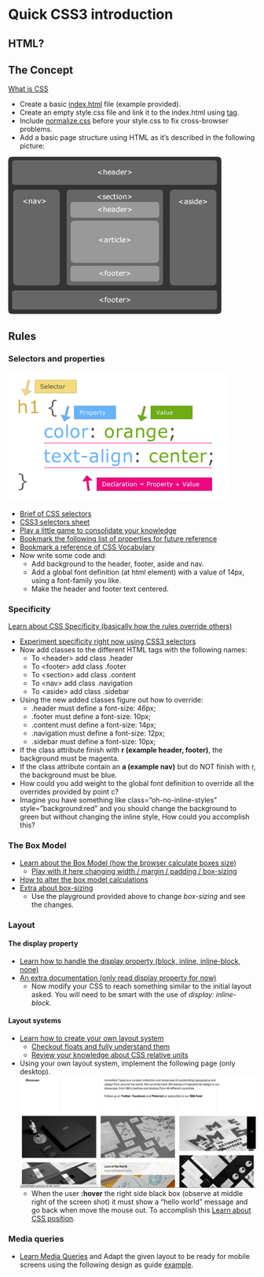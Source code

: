 # Quick CSS3 introduction 

## HTML?

## The Concept
[What is CSS](http://en.wikipedia.org/wiki/Style_sheet_language)

* Create a basic [index.html](https://raw.githubusercontent.com/h5bp/html5-boilerplate/master/index.html) file (example provided).
* Create an empty style.css file and link it to the index.html using [<link> tag](https://developer.mozilla.org/en-US/docs/Web/HTML/Element/link#Examples).
* Include [normalize.css](http://necolas.github.io/normalize.css/) before your style.css to fix cross-browser problems.
* Add a basic page structure using HTML as it’s described in the following picture:

![alt text](images/html5-structure.png "HTML5 structure")
    
## Rules
  
### Selectors and properties 
![alt text](images/anatomy-of-a-css-rule.gif "Anatomy of a CSS rule")

* [Brief of CSS selectors](http://www.sitepoint.com/web-foundations/css-selectors/)
* [CSS3 selectors sheet](http://www.w3.org/TR/css3-selectors/)
* [Play a little game to consolidate your knowledge](http://flukeout.github.io/)
* [Bookmark the following list of properties for future reference](http://ref.openweb.io/CSS/)
* [Bookmark a reference of CSS Vocabulary](http://pumpula.net/p/apps/css-vocabulary/)
* Now write some code and:
    * Add background to the header, footer, aside and nav.
    * Add a global font definition (at html element) with a value of 14px, using a font-family you like.
    * Make the header and footer text centered.
    
### Specificity        
[Learn about CSS Specificity (basically how the rules override others)](http://www.w3.org/TR/CSS21/cascade.html#specificity)

* [Experiment specificity right now using CSS3 selectors](http://specificity.keegan.st/)
* Now add classes to the different HTML tags with the following names:
    * To &lt;header&gt;  add class .header
    * To &lt;footer&gt;  add class .footer
    * To &lt;section&gt;  add class .content
    * To &lt;nav&gt;  add class  .navigation
    * To &lt;aside&gt;  add class  .sidebar
* Using the new added classes figure out how to override:
    * .header must define a font-size: 46px;
    * .footer must define a font-size: 10px;
    * .content must define a font-size: 14px;
    * .navigation must define a font-size: 12px;
    * .sidebar must define a font-size: 10px;
* If the class attribute finish with **r (example header, footer)**, the background must be magenta.
* If the class attribute contain an **a (example nav)** but do NOT finish with r, the background must be blue.
* How could you add weight to the global font definition to override all the overrides provided by point c?
* Imagine you have something like class=”oh-no-inline-styles” style=”background:red” and you should change the background to green but without changing the inline style, How could you accomplish this?

### The Box Model
* [Learn about the Box Model (how the browser calculate boxes size)](http://www.w3.org/TR/CSS21/box.html)
  * [Play with it here changing width / margin / padding / box-sizing](http://dabblet.com/gist/2986528)
* [How to alter the box model calculations](http://quirksmode.org/css/user-interface/boxsizing.html)
* [Extra about box-sizing](http://adamschwartz.co/magic-of-css/chapters/1-the-box/)
  * Use the playground provided above to change *box-sizing* and see the changes.

### Layout

#### The display property
* [Learn how to handle the display property (block, inline, inline-block, none)](http://learnlayout.com/display.html)
* [An extra documentation (only read display property for now)](http://adamschwartz.co/magic-of-css/chapters/2-layout/)
  * Now modify your CSS to reach something similar to the initial layout asked. You will need to be smart with the use of *display: inline-block*.
  
#### Layout systems  
* [Learn how to create your own layout system](http://www.adamkaplan.me/grid/)
  * [Checkout floats and fully understand them](http://alistapart.com/article/css-floats-101)
  * [Review your knowledge about CSS relative units](http://alistapart.com/article/love-the-boring-bits-of-css)
* Using your own layout system, implement the following page (only desktop).
  ![alt text](images/example-layout.png)
  * When the user **:hover** the right side black box (observe at middle right of the screen shot) it must show a “hello world” message and go back when move the mouse out. To accomplish this [Learn about CSS position](http://learnlayout.com/position.html).

### Media queries
* [Learn Media Queries](http://css-tricks.com/css-media-queries/) and Adapt the given layout to be ready for mobile screens using the following design as guide [example](http://mediaqueri.es/ity/).

